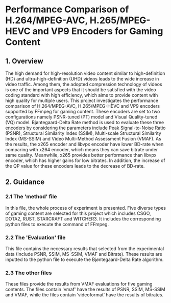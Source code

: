 # Performance Comparison of H.264/MPEG-AVC, H.265/MPEG-HEVC and VP9 Encoders for Gaming Content
## 1. Overview
The high demand for high-resolution video content similar to high-definition (HD) and ultra-high-definition (UHD) videos leads to the wide increase in video traffic. Among them, the adopted compression technology of videos is one of the important aspects that it should be satisfied with the video coding standard with high efficiency, which aims to provide content with high quality for multiple users. This project investigates the performance comparison of H.264/MPEG-AVC, H.265/MPEG-HEVC and VP9 encoders supported by FFmpeg for gaming content. These encoders are set to two configurations namely PSNR-tuned (PT) model and Visual Quality-tuned (VQ) model. Bjøntegaard-Delta Rate method is used to evaluate these three encoders by considering the parameters include Peak Signal-to-Noise Ratio (PSNR), Structural Similarity Index (SSIM), Multi-scale Structural Similarity Index (MS-SSIM) and Video Multi-Method Assessment Fusion (VMAF). As the results, the x265 encoder and libvpx encoder have lower BD-rate when comparing with x264 encoder, which means they can save bitrate under same quality. Meanwhile, x265 provides better performance than libvpx encoder, which has higher gains for low bitrates. In addition, the increase of the QP value for these encoders leads to the decrease of BD-rate.
## 2. Guidance
### 2.1 The 'method' file
In this file, the whole process of experiment is presented. Five diverse types of gaming content are selected for this project which includes CSGO, DOTA2, RUST, STARCRAFT and WITCHER3. It includes the corresponding python files to execute the command of FFmpeg.  
### 2.2 The 'Evaluation' file
This file contains the necessary results that selected from the experimental data (Include PSNR, SSIM, MS-SSIM, VMAF and Bitrate). These results are inputted to the python file to execute the Bjøntegaard-Delta Rate algorithm. 
### 2.3 The other files
These files provide the results from VMAF evaluations for five gaming contents. The files contain 'vmaf' have the results of PSNR, SSIM, MS-SSIM and VMAF, while the files contain ‘videoformat’ have the results of bitrates. 
